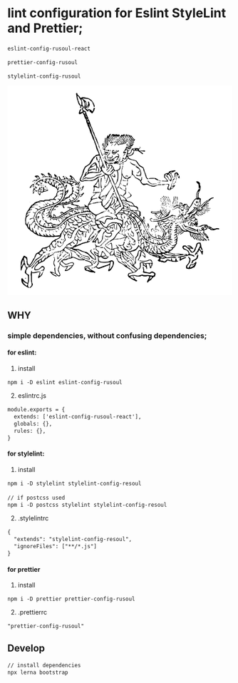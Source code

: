 # lint configuration for Eslint StyleLint and Prettier;

`eslint-config-rusoul-react`

`prettier-config-rusoul`

`stylelint-config-rusoul`

![蓐收（rusoul）](./docs/rusoul.png)

## WHY
### simple dependencies, without confusing dependencies;
#### for eslint:

1. install
```
npm i -D eslint eslint-config-rusoul
```
2. eslintrc.js
```
module.exports = {
  extends: ['eslint-config-rusoul-react'],
  globals: {},
  rules: {},
}
```
#### for stylelint:
1. install
```
npm i -D stylelint stylelint-config-resoul

// if postcss used
npm i -D postcss stylelint stylelint-config-resoul
```
2. .stylelintrc
```
{
  "extends": "stylelint-config-resoul",
  "ignoreFiles": ["**/*.js"]
}
```

#### for prettier
1. install
```
npm i -D prettier prettier-config-rusoul
```
2. .prettierrc
```
"prettier-config-rusoul"
```


## Develop

```
// install dependencies
npx lerna bootstrap

```
